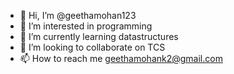 - 👋 Hi, I’m @geethamohan123
- 👀 I’m interested in programming
- 🌱 I’m currently learning datastructures
- 💞️ I’m looking to collaborate on TCS
- 📫 How to reach me geethamohank2@gmail.com

<!---
geethamohan123/geethamohan123 is a ✨ special ✨ repository because its `README.md` (this file) appears on your GitHub profile.
You can click the Preview link to take a look at your changes.
--->

